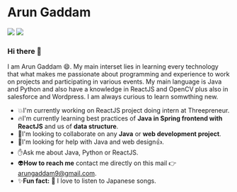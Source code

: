 # Arun Gaddam
[![](https://external-content.duckduckgo.com/iu/?u=https%3A%2F%2Ftse3.mm.bing.net%2Fth%3Fid%3DOIP.FPvHcNEm55sAHOrA-Hr5RwAAAA%26pid%3DApi&f=1)](https://www.linkedin.com/in/arun-gaddam-481728173)
[![](https://external-content.duckduckgo.com/iu/?u=https%3A%2F%2Ftse2.mm.bing.net%2Fth%3Fid%3DOIP.XC_tkfYbVOUob6lm0wJp7wAAAA%26pid%3DApi&f=1)](https://mail.google.com/mail/u/?authuser=arungaddam9@gmail.com)
### Hi there 👋
I am Arun Gaddam :smile:. My main interset lies in learning every technology that what makes me passionate about programming and experience to work on projects and participating in various events. My main language is Java and Python and also have a knowledge in ReactJS and  OpenCV plus also in salesforce and Wordpress. I am always curious to learn somwthing new. 

* :boom:I'm currently working on ReactJS project doing intern at Threepreneur.
* :fire:I'm currently learning best practices of **Java in Spring frontend with ReactJS** and us of **data structure**. 
* :metal:I'm looking to collaborate on any **Java** or **web development project**. 
* :milky_way:I'm looking for help with Java and web design:thumbsup:.
* :raised_hand:Ask me about Java, Python or ReactJS.
* :alien:**How to reach me** contact me directly on this mail :point_right: arungaddam9@gmail.com.
* :sparkles:**Fun fact:** :blue_heart: I love to listen to Japanese songs. 
